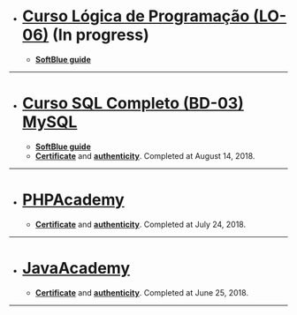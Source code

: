 * # [Curso Lógica de Programação (LO-06)]() **(In progress)**
  * **[SoftBlue guide](http://www.softblue.com.br/site/curso/id/6/CURSO+DE+LOGICA+DE+PROGRAMACAO+BASICO+ON+LINE+LO06+GRATIS)**
 <!-- * **[Certificate]()** and **[authenticity]()**. Completed at ? ?, 2018. -->
-------------------------------------------------------

* # [Curso SQL Completo (BD-03) MySQL](https://github.com/samuel-sanches-BR/Cursos-Softblue/tree/Curso-SQL-SoftBlue)
  * **[SoftBlue guide](http://www.softblue.com.br/site/curso/id/3/CURSO+DE+SQL+COMPLETO+BASICO+AO+AVANCADO+ON+LINE+BD03+GRATIS)**
  * **[Certificate](https://drive.google.com/open?id=1MFt9uJ_Ztd0Fa50JZU2xrE0js_G6BeiQ)** and **[authenticity](http://www.softblue.com.br/certificado/334117356A2E)**. Completed at August 14, 2018.
-------------------------------------------------------

* # [PHPAcademy](https://github.com/samuel-sanches-BR/Cursos-Softblue/blob/PHPAcademy/README.md)
  * **[Certificate](https://github.com/samuel-sanches-BR/Cursos-Softblue/blob/exercise-phpacademy/341118645604.pdf)** and **[authenticity](http://www.softblue.com.br/certificado/341118645604)**. Completed at July 24, 2018.
-------------------------------------------------------

* # [JavaAcademy](https://github.com/samuel-sanches-BR/Cursos-Softblue/tree/JAVAAcademy)
  * **[Certificate](https://github.com/samuel-sanches-BR/Cursos-Softblue/blob/exercise-javaacademy/JacaAcademy_certified.pdf)** and **[authenticity](http://soft.blue/certificado/33543159D645)**. Completed at June 25, 2018.
-------------------------------------------------------
